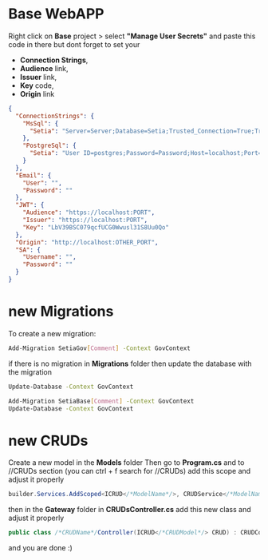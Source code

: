 # Base WebAPP

Right click on **Base** project > select **"Manage User Secrets"** and paste this code in there but dont forget to set your

- **Connection Strings**,
- **Audience** link,
- **Issuer** link,
- **Key** code,
- **Origin** link

```json
{
  "ConnectionStrings": {
    "MsSql": {
      "Setia": "Server=Server;Database=Setia;Trusted_Connection=True;TrustServerCertificate=True;"
    },
    "PostgreSql": {
      "Setia": "User ID=postgres;Password=Password;Host=localhost;Port=5432;Database=Setia;"
    }
  },
  "Email": {
    "User": "",
    "Password": ""
  },
  "JWT": {
    "Audience": "https://localhost:PORT",
    "Issuer": "https://localhost:PORT",
    "Key": "LbV39BSC079qcfUCG0Wwusl31S8Uu0Qo"
  },
  "Origin": "http://localhost:OTHER_PORT",
  "SA": {
    "Username": "",
    "Password": ""
  }
}
```

# new Migrations

To create a new migration:

```bash
Add-Migration SetiaGov[Comment] -Context GovContext
```

if there is no migration in **Migrations** folder
then update the database with the migration

```bash
Update-Database -Context GovContext
```

```bash
Add-Migration SetiaBase[Comment] -Context GovContext
Update-Database -Context GovContext
```

# new CRUDs

Create a new model in the **Models** folder
Then go to **Program.cs** and to //CRUDs section (you can ctrl + f search for //CRUDs)
add this scope and adjust it properly

```csharp
builder.Services.AddScoped<ICRUD</*ModelName*/>, CRUDService</*ModelName*/, /*DbContext*/>>();
```

then in the **Gateway** folder in **CRUDsController.cs**
add this new class and adjust it properly

```csharp
public class /*CRUDName*/Controller(ICRUD</*CRUDModel*/> CRUD) : CRUDController</*CRUDModel*/>(CRUD);
```

and you are done :)
